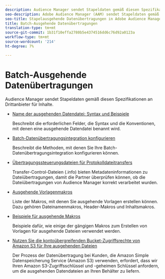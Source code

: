 ```yaml
---
description: Audience Manager sendet Stapeldaten gemäß diesen Spezifikationen an Drittanbieter für Inhalte.
seo-description: Adobe Audience Manager (AAM) sendet Stapeldaten gemäß diesen Spezifikationen an Drittanbieter für Inhalte.
seo-title: Stapelausgehende Datenübertragungen in Adobe Audience Manager (AAM)
title: Batch-Ausgehende Datenübertragungen
translation-type: tm+mt
source-git-commit: 1b31f10effa2780b5e4374516dd6c76d92a0123a
workflow-type: tm+mt
source-wordcount: '214'
ht-degree: 7%

---
```



# Batch-Ausgehende Datenübertragungen

Audience Manager sendet Stapeldaten gemäß diesen Spezifikationen an Drittanbieter für Inhalte.

* [Name der ausgehenden Datendatei: Syntax und Beispiele](/help/using/integration/receiving-audience-data/batch-outbound-transfers/outbound-file-name-contents.md)

   Beschreibt die erforderlichen Felder, die Syntax und die Konventionen, mit denen eine ausgehende Datendatei benannt wird.

* [Batch-Datenübertragungsintegration konfigurieren](batch-server-configuration.md)

   Beschreibt die Methoden, mit denen Sie Ihre Batch-Datenübertragungsintegration konfigurieren können.

* [Übertragungssteuerungsdateien für Protokolldateitransfers](/help/using/integration/receiving-audience-data/batch-outbound-transfers/transfer-control-files.md)

   Transfer-Control-Dateien (.info) bieten Metadateninformationen zu Dateiübertragungen, damit die Partner überprüfen können, ob die Dateiübertragungen von Audience Manager korrekt verarbeitet wurden.

* [Ausgehende Vorlagenmakros](/help/using/integration/receiving-audience-data/batch-outbound-transfers/outbound-template-macros.md)

   Liste der Makros, mit denen Sie ausgehende Vorlagen erstellen können. Dazu gehören Dateinamenmakros, Header-Makros und Inhaltsmakros.

* [Beispiele für ausgehende Makros](/help/using/integration/receiving-audience-data/batch-outbound-transfers/outbound-macro-examples.md)

   Beispiele dafür, wie einige der gängigen Makros zum Erstellen von Vorlagen für ausgehende Dateien verwendet werden.

* [Nutzen Sie die kontoübergreifenden Bucket-Zugriffsrechte von Amazon S3 für Ihre ausgehenden Dateien](/help/using/integration/receiving-audience-data/batch-outbound-transfers/authorize-s3-cross-bucket.md)

   Der Prozess der Datenübertragung bei Kunden, die Amazon Simple Datenspeicherung Service (Amazon S3) verwenden, erfordert, dass wir Ihren Amazon S3-Zugriffsschlüssel und -geheimen Schlüssel anfordern, um die ausgehenden Datendateien an Ihren Behälter zu liefern.

